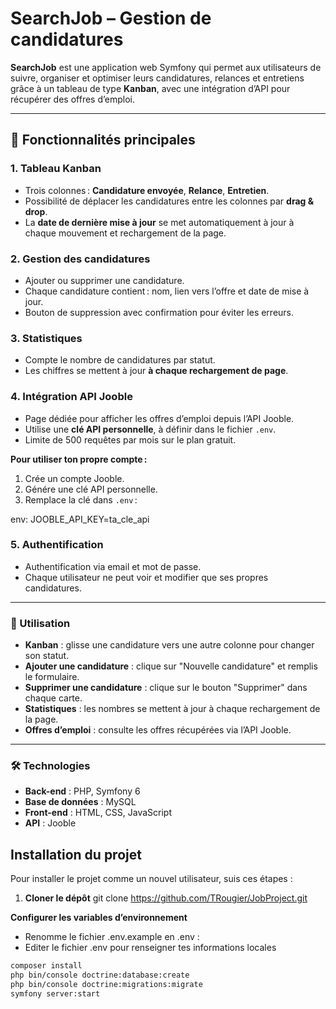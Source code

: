 # SearchJob – Gestion de candidatures

**SearchJob** est une application web Symfony qui permet aux utilisateurs de suivre, organiser et optimiser leurs candidatures, relances et entretiens grâce à un tableau de type **Kanban**, avec une intégration d’API pour récupérer des offres d’emploi.

---

## 🚀 Fonctionnalités principales

### 1. Tableau Kanban
- Trois colonnes : **Candidature envoyée**, **Relance**, **Entretien**.
- Possibilité de déplacer les candidatures entre les colonnes par **drag & drop**.  
- La **date de dernière mise à jour** se met automatiquement à jour à chaque mouvement et rechargement de la page.

### 2. Gestion des candidatures
- Ajouter ou supprimer une candidature.  
- Chaque candidature contient : nom, lien vers l’offre et date de mise à jour.  
- Bouton de suppression avec confirmation pour éviter les erreurs.

### 3. Statistiques
- Compte le nombre de candidatures par statut.  
- Les chiffres se mettent à jour **à chaque rechargement de page**.

### 4. Intégration API Jooble
- Page dédiée pour afficher les offres d’emploi depuis l’API Jooble.  
- Utilise une **clé API personnelle**, à définir dans le fichier `.env`.  
- Limite de 500 requêtes par mois sur le plan gratuit.  

**Pour utiliser ton propre compte :**
1. Crée un compte Jooble.  
2. Génére une clé API personnelle.  
3. Remplace la clé dans `.env` :  

env:
JOOBLE_API_KEY=ta_cle_api


### 5. Authentification
- Authentification via email et mot de passe.  
- Chaque utilisateur ne peut voir et modifier que ses propres candidatures.

---

### 📝 Utilisation

- **Kanban** : glisse une candidature vers une autre colonne pour changer son statut.
- **Ajouter une candidature** : clique sur "Nouvelle candidature" et remplis le formulaire.
- **Supprimer une candidature** : clique sur le bouton "Supprimer" dans chaque carte.
- **Statistiques** : les nombres se mettent à jour à chaque rechargement de la page.
- **Offres d’emploi** : consulte les offres récupérées via l’API Jooble.

---

### 🛠️ Technologies

- **Back-end** : PHP, Symfony 6
- **Base de données** : MySQL
- **Front-end** : HTML, CSS, JavaScript
- **API** : Jooble

## Installation du projet

Pour installer le projet comme un nouvel utilisateur, suis ces étapes :

1. **Cloner le dépôt**
  git clone https://github.com/TRougier/JobProject.git
  
**Configurer les variables d’environnement**
-  Renomme le fichier .env.example en .env :  
-  Editer le fichier .env pour renseigner tes informations locales  
  ```bash
  composer install  
  php bin/console doctrine:database:create  
  php bin/console doctrine:migrations:migrate  
  symfony server:start


